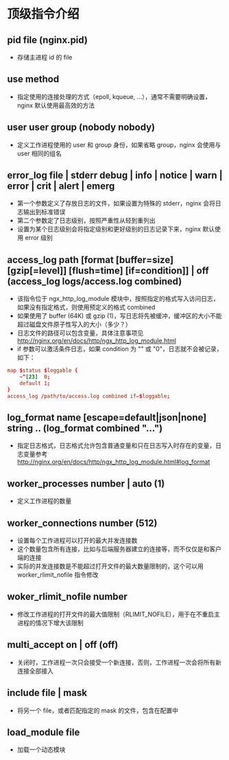 # 顶级指令介绍

## pid file (nginx.pid)

* 存储主进程 id 的 file

## use method

* 指定使用的连接处理的方式（epoll, kqueue, ...），通常不需要明确设置，nginx 默认使用最高效的方法

## user user group (nobody nobody)

* 定义工作进程使用的 user 和 group 身份，如果省略 group，nginx 会使用与 user 相同的组名

## error_log file | stderr debug | info | notice | warn | error | crit | alert | emerg

* 第一个参数定义了存放日志的文件，如果设置为特殊的 stderr，nginx 会将日志输出到标准错误
* 第二个参数定了日志级别，按照严重性从轻到重列出
* 设置为某个日志级别会将指定级别和更好级别的日志记录下来，nginx 默认使用 error 级别

## access_log path [format [buffer=size] [gzip[=level]] [flush=time] [if=condition]] | off (access_log logs/access.log combined)

* 该指令位于 ngx_http_log_module 模块中，按照指定的格式写入访问日志，如果没有指定格式，则使用预定义的格式 combined
* 如果使用了 buffer (64K) 或 gzip (1)，写日志将先被缓冲，缓冲区的大小不能超过磁盘文件原子性写入的大小（多少？）
* 日志文件的路径可以包含变量，具体注意事项见 <http://nginx.org/en/docs/http/ngx_http_log_module.html>
* if 参数可以激活条件日志，如果 condition 为 "" 或 "0"，日志就不会被记录，如下：

```nginx.conf
map $status $loggable {
    ~^[23]  0;
    default 1;
}
access_log /path/to/access.log combined if=$loggable;
```

## log_format name [escape=default|json|none] string .. (log_format combined "...")

* 指定日志格式，日志格式允许包含普通变量和只在日志写入时存在的变量，日志变量参考 <http://nginx.org/en/docs/http/ngx_http_log_module.html#log_format>

## worker_processes number | auto (1)

* 定义工作进程的数量

## worker_connections number (512)

* 设置每个工作进程可以打开的最大并发连接数
* 这个数量包含所有连接，比如与后端服务器建立的连接等，而不仅仅是和客户端的连接
* 实际的并发连接数是不能超过打开文件的最大数量限制的，这个可以用 worker_rlimit_nofile 指令修改

## woker_rlimit_nofile number

* 修改工作进程的打开文件的最大值限制（RLIMIT_NOFILE），用于在不重启主进程的情况下增大该限制

## multi_accept on | off (off)

* 关闭时，工作进程一次只会接受一个新连接，否则，工作进程一次会将所有新连接全部接入

## include file | mask

* 将另一个 file，或者匹配指定的 mask 的文件，包含在配置中

## load_module file

* 加载一个动态模块
